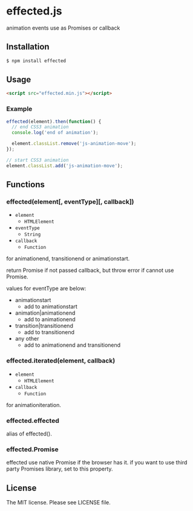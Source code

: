 # effected.js

animation events use as Promises or callback

## Installation

```sh
$ npm install effected
```

## Usage

```html
<script src="effected.min.js"></script>
```

### Example

```js
effected(element).then(function() {
  // end CSS3 animation
  console.log('end of animation');

  element.classList.remove('js-animation-move');
});

// start CSS3 animation
element.classList.add('js-animation-move');
```

## Functions

### effected(element[, eventType][, callback])

- `element`
  - `HTMLElement`
- `eventType`
  - `String`
- `callback`
  - `Function`

for animationend, transitionend or animationstart.

return Promise if not passed callback, but throw error if cannot use Promise.

values for eventType are below:

- animationstart
  - add to animationstart
- animation|animationend
  - add to animationend
- transition|transitionend
  - add to transitionend
- any other
  - add to animationend and transitionend

### effected.iterated(element, callback)

- `element`
  - `HTMLElement`
- `callback`
  - `Function`

for animationiteration.

### effected.effected

alias of effected().

### effected.Promise

effected use native Promise if the browser has it.
if you want to use third party Promises library, set to this property.

## License

The MIT license. Please see LICENSE file.
